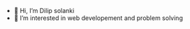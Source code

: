 - 👋 Hi, I’m Dilip solanki
- 👀 I’m interested in web developement and problem solving


<!---
Dilipmali2512/Dilipmali2512 is a ✨ special ✨ repository because its `README.md` (this file) appears on your GitHub profile.
You can click the Preview link to take a look at your changes.
--->
